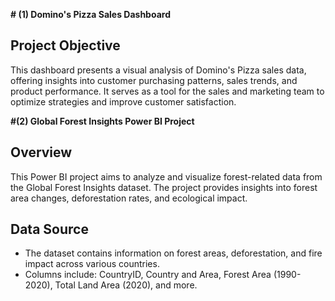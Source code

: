 
**# (1) Domino's Pizza Sales Dashboard**

## Project Objective
This dashboard presents a visual analysis of Domino's Pizza sales data, offering insights into customer purchasing patterns, sales trends, and product performance. It serves as a tool for the sales and marketing team to optimize strategies and improve customer satisfaction.

**#(2) Global Forest Insights Power BI Project**

## Overview
This Power BI project aims to analyze and visualize forest-related data from the Global Forest Insights dataset. The project provides insights into forest area changes, deforestation rates, and ecological impact.

## Data Source
- The dataset contains information on forest areas, deforestation, and fire impact across various countries.
- Columns include: CountryID, Country and Area, Forest Area (1990-2020), Total Land Area (2020), and more.




